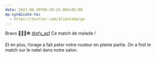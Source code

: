 ```yaml
---
date: 2021-06-29T00:20:15.881+02:00
mp-syndicate-to:
  - https://twitter.com/alienlebarge
---
```

Bravo 👏🇨🇭⚽️ [@sfv_asf](https://www.twitter.com/sfv_asf) Ce match de malade !

Et en plus, l’orage a fait peter notre routeur en pleine partie. On a finit le match sur le natel dans notre salon.
